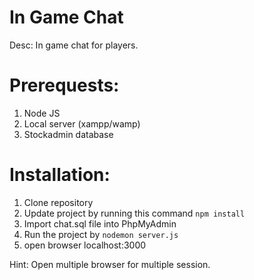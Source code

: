 # In Game Chat
Desc: In game chat for players.

# Prerequests:
1. Node JS
2. Local server (xampp/wamp)
3. Stockadmin database

# Installation:
1. Clone repository
2. Update project by running this command `npm install`
3. Import chat.sql file into PhpMyAdmin
3. Run the project by `nodemon server.js`
4. open browser localhost:3000

Hint: Open multiple browser for multiple session.
